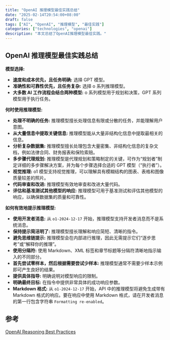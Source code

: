 ```yaml
---
title: "OpenAI 推理模型最佳实践总结"
date: "2025-02-14T20:54:00+08:00"
draft: false
tags: ["AI", "OpenAI", "推理模型", "最佳实践"]
categories: ["technologies", "openai"]
description: "本文总结了OpenAI推理模型最佳实践。"
---
```



## OpenAI 推理模型最佳实践总结  

**模型选择:**

* **速度和成本优先，且任务明确:** 选择 GPT 模型。
* **准确性和可靠性优先，且任务复杂:** 选择 o 系列推理模型。
* **大多数 AI 工作流程会结合两种模型:** o 系列模型用于规划和决策，GPT 系列模型用于执行任务。

**何时使用推理模型:**

* **处理不明确的任务:**  推理模型擅长处理信息有限或分散的任务，并能理解用户意图。
* **从大量信息中提取关键信息:**  推理模型能从大量非结构化信息中提取最相关的信息。
* **分析复杂数据集:** 推理模型擅长处理包含大量密集、非结构化信息的复杂文档，例如法律合同、财务报表和保险索赔。
* **多步骤代理规划:** 推理模型是代理规划和策略制定的关键，可作为“规划者”制定详细的多步骤解决方案，并为每个步骤选择合适的 GPT 模型（“执行者”）。
* **视觉推理:** o1 模型支持视觉推理，可以理解具有模糊结构的图表、表格和图像质量较差的照片。
* **代码审查和改进:** 推理模型有效地审查和改进大量代码。
* **评估和基准测试其他模型的响应:** 推理模型可用于基准测试和评估其他模型的响应，以确保数据集的质量和可靠性。

**如何有效地提示推理模型:**

* **使用开发者消息:**  从 `o1-2024-12-17` 开始，推理模型支持开发者消息而不是系统消息。
* **保持提示简洁明了:**  推理模型擅长理解和响应简短、清晰的指令。
* **避免思维链提示:**  推理模型会在内部进行推理，因此无需提示它们“逐步思考”或“解释你的推理”。
* **使用分隔符:**  使用 Markdown、XML 标签和章节标题等分隔符清晰地指示输入的不同部分。
* **首先尝试零样本，然后根据需要尝试少样本:**  推理模型通常不需要少样本示例即可产生良好的结果。
* **提供具体指导:**  明确说明对模型响应的限制。
* **明确最终目标:**  在指令中提供非常具体的成功响应参数。
* **Markdown 格式:** 从 `o1-2024-12-17` 开始，API 中的推理模型将避免生成带有 Markdown 格式的响应。要在响应中使用 Markdown 格式，请在开发者消息的第一行包含字符串 `Formatting re-enabled`。

## 参考

[OpenAI Reasoning Best Practices](https://platform.openai.com/docs/guides/reasoning-best-practices)
